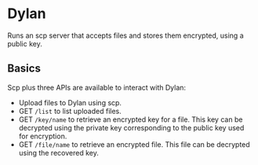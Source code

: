 # Dylan

Runs an scp server that accepts files and stores them encrypted, using a public key.

## Basics

Scp plus three APIs are available to interact with Dylan:

 * Upload files to Dylan using scp.
 * GET `/list` to list uploaded files.
 * GET `/key/name` to retrieve an encrypted key for a file. This key can be decrypted using the private key corresponding to the public key used for encryption.
 * GET `/file/name` to retrieve an encrypted file. This file can be decrypted using the recovered key.
 
